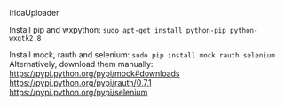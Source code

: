 iridaUploader


Install pip and wxpython: `sudo apt-get install python-pip python-wxgtk2.8`  


Install mock, rauth and selenium: `sudo pip install mock rauth selenium`    
Alternatively, download them manually:  
https://pypi.python.org/pypi/mock#downloads  
https://pypi.python.org/pypi/rauth/0.7.1
https://pypi.python.org/pypi/selenium

